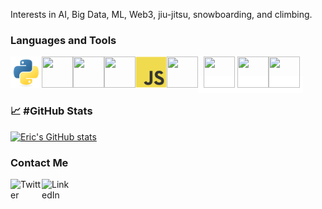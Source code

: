 
Interests in AI, Big Data, ML, Web3, jiu-jitsu, snowboarding, and climbing.

### Languages and Tools

<img src="https://raw.githubusercontent.com/devicons/devicon/master/icons/python/python-original.svg" width="50" height="50"><img src="https://upload.wikimedia.org/wikipedia/commons/9/93/Amazon_Web_Services_Logo.svg" width="50" height="50"><img src="https://user-images.githubusercontent.com/24623425/36042969-f87531d4-0d8a-11e8-9dee-e87ab8c6a9e3.png" width="50" height="50"><img src="https://upload.wikimedia.org/wikipedia/commons/4/4c/Typescript_logo_2020.svg" width="50" height="50"><img src="https://raw.githubusercontent.com/devicons/devicon/master/icons/javascript/javascript-original.svg" width="50" height="50"><img src="https://www.svgrepo.com/show/349342/docker.svg" width="50" height="50"><span style="background-color: white; padding: 5px;">
  <img src="https://i.imgur.com/gDzUzIn.png" width="50" height="50">
<img src="https://upload.wikimedia.org/wikipedia/commons/8/82/Circleci-icon-logo.svg" width="50" height="50"><img src="https://upload.wikimedia.org/wikipedia/commons/0/05/Apache_kafka.svg" width="50" height="50"></span>




### &#x1f4c8; #GitHub Stats

[![Eric's GitHub stats](https://github-readme-stats.vercel.app/api?username=ericdwkim&show_icons=true&theme=dark)](https://github.com/anuraghazra/github-readme-stats)


### Contact Me

<a href="https://twitter.com/ericdwkim">
  <img align="left" alt="Twitter" width="50px"
       src="https://upload.wikimedia.org/wikipedia/commons/6/6f/Logo_of_Twitter.svg"/>
  </a>
  
<a href="https://www.linkedin.com/in/ericdwkim/">
  <img align="left" alt="LinkedIn" width="50px"
       src="https://upload.wikimedia.org/wikipedia/commons/8/81/LinkedIn_icon.svg"/>
  </a>
